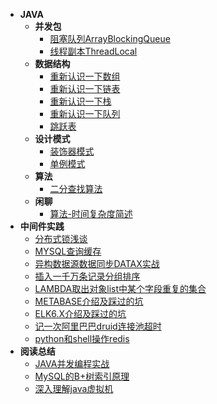 - **JAVA**
    - **并发包**
        - [阻塞队列ArrayBlockingQueue](JAVA/ArrayBlockingQueue.md)
        - [线程副本ThreadLocal](JAVA/ThreadLocal.md)
    - **数据结构**
        - [重新认识一下数组](JAVA/Array.md)
        - [重新认识一下链表](JAVA/LinkedList.md)
        - [重新认识一下栈](JAVA/Stack.md)
        - [重新认识一下队列](JAVA/Queue.md)
        - [跳跃表](JAVA/SkipList.md)
    - **设计模式**
        - [装饰器模式](PATTERN/Decorator.md)  
        - [单例模式](JAVA/singleton.md)
    - **算法**
        - [二分查找算法](JAVA/BinarySearch.md)    
    - **闲聊**
        - [算法-时间复杂度简述](JAVA/AlgorithmicComplexity.md)
- **中间件实践**
    - [分布式锁浅谈](JAVA/DISTRIBUTEDLOCK.md)  
    - [MYSQL查询缓存](RECORD/MYSQLCACHERECORD.md)
    - [异构数据源数据同步DATAX实战](RECORD/DATAXRECORD.md)
    - [插入一千万条记录分组排序](RECORD/DATAFORKJOIN.md)
    - [LAMBDA取出对象list中某个字段重复的集合](RECORD/FETCHDUPLICATESET-LAMBDA.md)
    - [METABASE介绍及踩过的坑](RECORD/METABASERECORD.md)
    - [ELK6.X介绍及踩过的坑](RECORD/ELKRECORD.md)
    - [记一次阿里巴巴druid连接池超时](RECORD/DRUIDTIMEOUTRECORD.md)
    - [python和shell操作redis](RECORD/PYTHONORSHELLCALLREDIS.md)  
- **阅读总结**
    - [JAVA并发编程实战](READING/CONCURRENTPROGAMMING.md)
    - [MySQL的B+树索引原理](READING/MySQLB+TreeIndex.md)
    - [深入理解java虚拟机](READING/JAVAVIRTUALMACHINE.md)
  